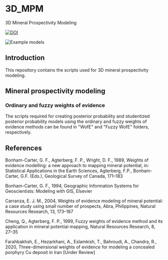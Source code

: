 # 3D_MPM
3D Mineral Prospectivity Modeling

[![DOI](https://zenodo.org/badge/205634309.svg)](https://zenodo.org/badge/latestdoi/205634309)

![Example models](https://github.com/e-farahbakhsh/3D_MPM/blob/master/Results/Example%20models.png)

## Introduction
This repository contains the scripts used for 3D mineral prospectivity modeling.

## Mineral prospectivity modeling
### Ordinary and fuzzy weights of evidence
The scripts required for creating posterior probability and studentized posterior probability models using the ordinary and fuzzy weights of evidence methods can be found in "WofE" and "Fuzzy WofE" folders, respectively.

## References
Bonham-Carter, G. F., Agterberg, F. P., Wright, D. F., 1989, Weights of evidence modelling: a new approach to mapping mineral potential, in: Statistical Applications in the Earth Sciences, Agterberg, F.P., Bonham-Carter, G.F. (Eds.), Geological Survey of Canada, 171–183

Bonham-Carter, G. F., 1994, Geographic Information Systems for Geoscientists: Modeling with GIS, Elsevier

Carranza, E. J. M., 2004, Weights of evidence modeling of mineral potential: a case study using small number of prospects, Abra, Philippines, Natural Resources Research, 13, 173–187

Cheng, Q., Agterberg, F. P., 1999, Fuzzy weights of evidence method and its application in mineral potential mapping, Natural Resources Research, 8, 27–35

Farahbakhsh, E., Hezarkhani, A., Eslamkish, T., Bahroudi, A., Chandra, R., 2020, Three-dimensional weights of evidence for modeling a concealed porphyry Cu deposit in Iran [Under Review]
